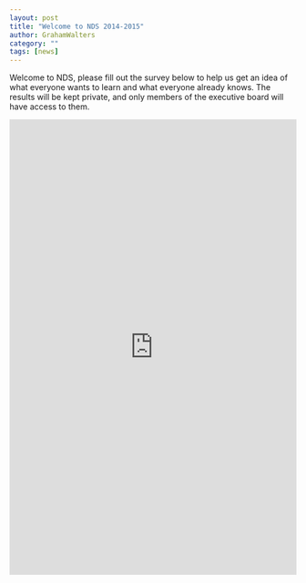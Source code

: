 ```yaml
---
layout: post
title: "Welcome to NDS 2014-2015"
author: GrahamWalters
category: ""
tags: [news]
---
```


Welcome to NDS, please fill out the survey below to help us get an idea of what everyone wants to learn and what everyone already knows. The results will be kept private, and only members of the executive board will have access to them.

<iframe src="https://docs.google.com/forms/d/1RZhjSNj5Ht9Kmsah3OmfJTod_X2dhup45vvBI2LWDC0/viewform?embedded=true" width="100%" height="800" frameborder="0" marginheight="0" marginwidth="0">Loading...</iframe>
